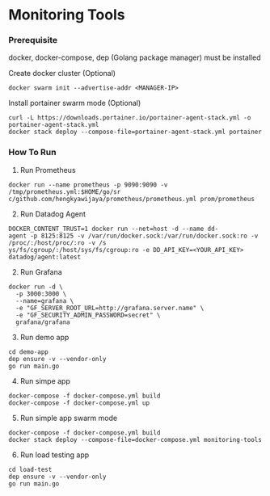 # Monitoring Tools

### Prerequisite
docker, docker-compose, dep (Golang package manager) must be installed

Create docker cluster (Optional)
```
docker swarm init --advertise-addr <MANAGER-IP>
```

Install portainer swarm mode (Optional)
```
curl -L https://downloads.portainer.io/portainer-agent-stack.yml -o portainer-agent-stack.yml
docker stack deploy --compose-file=portainer-agent-stack.yml portainer
```


### How To Run 
1. Run Prometheus
```
docker run --name prometheus -p 9090:9090 -v /tmp/prometheus.yml:$HOME/go/sr
c/github.com/hengkyawijaya/prometheus/prometheus.yml prom/prometheus     
```

2. Run Datadog Agent
```
DOCKER_CONTENT_TRUST=1 docker run --net=host -d --name dd-
agent -p 8125:8125 -v /var/run/docker.sock:/var/run/docker.sock:ro -v /proc/:/host/proc/:ro -v /s
ys/fs/cgroup/:/host/sys/fs/cgroup:ro -e DD_API_KEY=<YOUR_API_KEY> 
datadog/agent:latest
```

2. Run Grafana
```
docker run -d \
  -p 3000:3000 \
  --name=grafana \
  -e "GF_SERVER_ROOT_URL=http://grafana.server.name" \
  -e "GF_SECURITY_ADMIN_PASSWORD=secret" \
  grafana/grafana
```
3. Run demo app
```
cd demo-app
dep ensure -v --vendor-only
go run main.go
```
4. Run simpe app 
```
docker-compose -f docker-compose.yml build
docker-compose -f docker-compose.yml up
```
5. Run simple app swarm mode
```
docker-compose -f docker-compose.yml build
docker stack deploy --compose-file=docker-compose.yml monitoring-tools
```
6. Run load testing app
```
cd load-test
dep ensure -v --vendor-only
go run main.go
```
